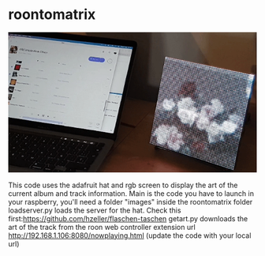 # roontomatrix

![alt text](https://github.com/kajuku87/roontomatrix/blob/main/sample.gif)

This code uses the adafruit hat and rgb screen to display the art of the current album and track information.
Main is the code you have to launch in your raspberry, you'll need a folder "images" inside the roontomatrix folder
loadserver.py loads the server for the hat. Check this first:https://github.com/hzeller/flaschen-taschen
getart.py 
downloads the art of the track from the roon web controller extension url http://192.168.1.106:8080/nowplaying.html (update the code with your local url)
